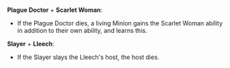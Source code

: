**Plague Doctor** + **Scarlet Woman**:
- If the Plague Doctor dies, a living Minion gains the Scarlet Woman ability in addition to their own ability, and learns this.

**Slayer** + **Lleech**:
- If the Slayer slays the Lleech's host, the host dies.
